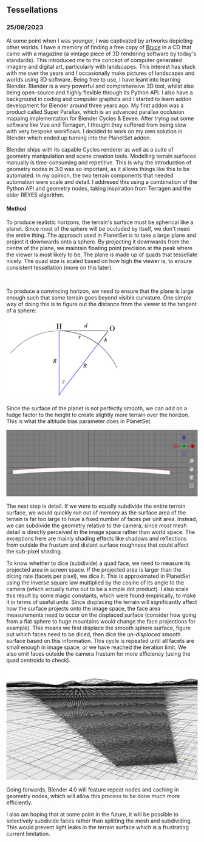 ## Tessellations

### 25/08/2023

At some point when I was younger, I was captivated by artworks depicting other worlds. I have a memory of finding a free copy of [Bryce](https://en.wikipedia.org/wiki/Bryce_(software)) in a CD that came with a magazine (a vintage piece of 3D rendering software by today's standards). This introduced me to the concept of computer generated imagery and digital art, particularly with landscapes. This interest has stuck with me over the years and I occasionally make pictures of landscapes and worlds using 3D software. Being free to use, I have leant into learning Blender. Blender is a very powerful and comprehensive 3D tool, whilst also being open-source and highly flexible through its Python API. I also have a background in coding and computer graphics and I started to learn addon development for Blender around three years ago. My first addon was a product called Super Parallax, which is an advanced parallax occlusion mapping implementation for Blender Cycles & Eevee. After trying out some software like Vue and Terragen, I thought they suffered from being slow with very bespoke workflows. I decided to work on my own solution in Blender which ended up turning into the PlanetSet addon.

Blender ships with its capable Cycles renderer as well as a suite of geometry manipulation and scene creation tools. Modelling terrain surfaces manually is time-consuming and repetitive. This is why the introduction of geometry nodes in 3.0 was so important, as it allows things like this to be automated. In my opinion, the two terrain components that needed automation were scale and detail. I addresed this using a combination of the Python API and geometry nodes, taking inspiration from Terragen and the older REYES algorithm.

#### Method

To produce realistic horizons, the terrain's surface must be spherical like a planet. Since most of the sphere will be occluded by itself, we don't need the entire thing. The approach used in PlanetSet is to take a large plane and project it downwards onto a sphere. By projecting it downwards from the centre of the plane, we maintain floating point precision at the peak where the viewer is most likely to be. The plane is made up of quads that tessellate nicely. The quad size is scaled based on how high the viewer is, to ensure consistent tessellation (more on this later).

![]()

To produce a convincing horizon, we need to ensure that the plane is large enough such that some terrain goes beyond visible curvature. One simple way of doing this is to figure out the distance from the viewer to the tangent of a sphere:

![](./GeometricDistanceToHorizon.png)

Since the surface of the planet is not perfectly smooth, we can add on a fudge factor to the height to create slightly more terrain over the horizon. This is what the altitude bias parameter does in PlanetSet.

![](./sphere_section.png)

The next step is detail. If we were to equally subdivide the entire terrain surface, we would quickly run out of memory as the surface area of the terrain is far too large to have a fixed number of faces per unit area. Instead, we can subdivide the geometry relative to the camera, since *most* mesh detail is directly perceived in the image space rather than world space. The exceptions here are mainly shading effects like shadows and reflections from outside the frustum and distant surface roughness that could affect the sub-pixel shading.

To know whether to dice (subdivide) a quad face, we need to measure its projected area in screen space. If the projected area is larger than the dicing rate (facets per pixel), we dice it. This is approximated in PlanetSet using the inverse square law multiplied by the cosine of its angle to the camera (which actually turns out to be a simple dot product). I also scale this result by some magic constants, which were found empirically, to make it in terms of useful units. Since displacing the terrain will significantly affect how the surface projects onto the image space, the face area measurements need to occur on the displaced surface (consider how going from a flat sphere to huge mountains would change the face projections for example). This means we first displace the smooth sphere surface, figure out which faces need to be diced, then dice the *un-displaced* smooth surface based on this information. This cycle is repeated until all facets are small enough in image space, or we have reached the iteration limit. We also omit faces outside the camera frustum for more efficiency (using the quad centroids to check).

![](./tessellation_wireframe.png)

Going forwards, Blender 4.0 will feature repeat nodes and caching in geometry nodes, which will allow this process to be done much more efficiently.

I also am hoping that at some point in the future, it will be possible to selectively subdivide faces rather than splitting the mesh and subdividing. This would prevent light leaks in the terrain surface which is a frustrating current limitation.